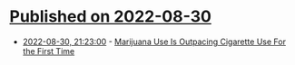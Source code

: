 # [Published on 2022-08-30](index.md)

* [2022-08-30, 21:23:00](https://news.slashdot.org/story/22/08/30/2121256/marijuana-use-is-outpacing-cigarette-use-for-the-first-time?utm_source=rss1.0mainlinkanon&utm_medium=feed) - [Marijuana Use Is Outpacing Cigarette Use For the First Time](https://news.slashdot.org/story/22/08/30/2121256/marijuana-use-is-outpacing-cigarette-use-for-the-first-time?utm_source=rss1.0mainlinkanon&utm_medium=feed)
